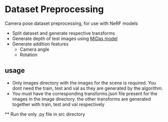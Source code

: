 # Dataset Preprocessing
Camera pose dataset preprocessing, for use with NeRF models
 * Split dataset and generate respective transforms
 * Generate depth of test images using [MiDas model](https://github.com/HJacksons/MiDaS)
 * Generate addition features
   * Camera angle
   * Rotation
## usage
* Only images directory with the images for the scene is required. You dont need the train, test and val as they are generated by the algorithm.
* You must have the corresponding transforms.json file present for the images in the image directory. the other transforms are generated together with train, test and val respectively

 ** Run the only .py file in src directory

